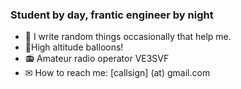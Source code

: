 ### Student by day, frantic engineer by night

- 🔭 I write random things occasionally that help me.
- 🎈High altitude balloons!
- 📻 Amateur radio operator VE3SVF
- ✉ How to reach me: [callsign] (at) gmail.com

